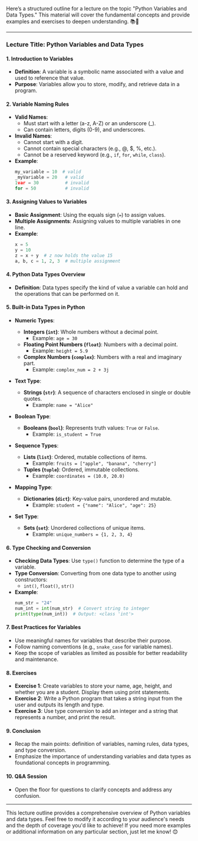 Here’s a structured outline for a lecture on the topic "Python Variables and Data Types." This material will cover the fundamental concepts and provide examples and exercises to deepen understanding. 📚🐍

---

### Lecture Title: Python Variables and Data Types

#### 1. Introduction to Variables
   - **Definition**: A variable is a symbolic name associated with a value and used to reference that value.
   - **Purpose**: Variables allow you to store, modify, and retrieve data in a program.

#### 2. Variable Naming Rules
   - **Valid Names**: 
     - Must start with a letter (a-z, A-Z) or an underscore (_).
     - Can contain letters, digits (0-9), and underscores.
   - **Invalid Names**: 
     - Cannot start with a digit.
     - Cannot contain special characters (e.g., @, $, %, etc.).
     - Cannot be a reserved keyword (e.g., `if`, `for`, `while`, `class`).
   - **Example**:
     ```python
     my_variable = 10  # valid
     _myVariable = 20   # valid
     1var = 30          # invalid
     for = 50           # invalid
     ```

#### 3. Assigning Values to Variables
   - **Basic Assignment**: Using the equals sign (`=`) to assign values.
   - **Multiple Assignments**: Assigning values to multiple variables in one line.
   - **Example**:
     ```python
     x = 5
     y = 10
     z = x + y  # z now holds the value 15
     a, b, c = 1, 2, 3  # multiple assignment
     ```

#### 4. Python Data Types Overview
   - **Definition**: Data types specify the kind of value a variable can hold and the operations that can be performed on it.

#### 5. Built-in Data Types in Python
   - **Numeric Types**:
     - **Integers (`int`)**: Whole numbers without a decimal point.
       - Example: `age = 30`
     - **Floating Point Numbers (`float`)**: Numbers with a decimal point.
       - Example: `height = 5.9`
     - **Complex Numbers (`complex`)**: Numbers with a real and imaginary part.
       - Example: `complex_num = 2 + 3j`

   - **Text Type**:
     - **Strings (`str`)**: A sequence of characters enclosed in single or double quotes.
       - Example: `name = "Alice"`
  
   - **Boolean Type**:
     - **Booleans (`bool`)**: Represents truth values: `True` or `False`.
       - Example: `is_student = True`

   - **Sequence Types**:
     - **Lists (`list`)**: Ordered, mutable collections of items.
       - Example: `fruits = ["apple", "banana", "cherry"]`
     - **Tuples (`tuple`)**: Ordered, immutable collections.
       - Example: `coordinates = (10.0, 20.0)`
  
   - **Mapping Type**:
     - **Dictionaries (`dict`)**: Key-value pairs, unordered and mutable.
       - Example: `student = {"name": "Alice", "age": 25}`

   - **Set Type**:
     - **Sets (`set`)**: Unordered collections of unique items.
       - Example: `unique_numbers = {1, 2, 3, 4}`

#### 6. Type Checking and Conversion
   - **Checking Data Types**: Use `type()` function to determine the type of a variable.
   - **Type Conversion**: Converting from one data type to another using constructors:
     - `int()`, `float()`, `str()`
   - **Example**:
     ```python
     num_str = "24"
     num_int = int(num_str)  # Convert string to integer
     print(type(num_int))  # Output: <class 'int'>
     ```

#### 7. Best Practices for Variables
   - Use meaningful names for variables that describe their purpose.
   - Follow naming conventions (e.g., `snake_case` for variable names).
   - Keep the scope of variables as limited as possible for better readability and maintenance.

#### 8. Exercises
   - **Exercise 1**: Create variables to store your name, age, height, and whether you are a student. Display them using print statements.
   - **Exercise 2**: Write a Python program that takes a string input from the user and outputs its length and type.
   - **Exercise 3**: Use type conversion to add an integer and a string that represents a number, and print the result.

#### 9. Conclusion
   - Recap the main points: definition of variables, naming rules, data types, and type conversion.
   - Emphasize the importance of understanding variables and data types as foundational concepts in programming.

#### 10. Q&A Session
   - Open the floor for questions to clarify concepts and address any confusion.

---

This lecture outline provides a comprehensive overview of Python variables and data types. Feel free to modify it according to your audience's needs and the depth of coverage you'd like to achieve! If you need more examples or additional information on any particular section, just let me know! 😊
